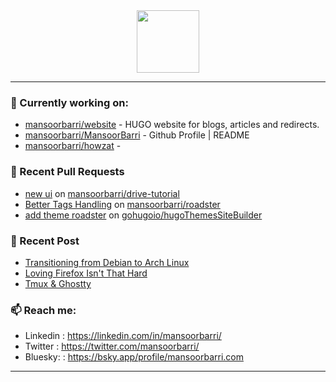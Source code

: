 <div align=center>
  
<img width="100" src="https://mansoorbarri.com/img/logo/logo.svg">
</div>

---

### 👷 Currently working on: 

- [mansoorbarri/website](https://github.com/mansoorbarri/website) - HUGO website for blogs, articles and redirects.
- [mansoorbarri/MansoorBarri](https://github.com/mansoorbarri/MansoorBarri) - Github Profile | README
- [mansoorbarri/howzat](https://github.com/mansoorbarri/howzat) - 

### 🔨 Recent Pull Requests

- [new ui](https://github.com/mansoorbarri/drive-tutorial/pull/1) on [mansoorbarri/drive-tutorial](https://github.com/mansoorbarri/drive-tutorial)
- [Better Tags Handling](https://github.com/mansoorbarri/roadster/pull/81) on [mansoorbarri/roadster](https://github.com/mansoorbarri/roadster)
- [add theme roadster](https://github.com/gohugoio/hugoThemesSiteBuilder/pull/538) on [gohugoio/hugoThemesSiteBuilder](https://github.com/gohugoio/hugoThemesSiteBuilder)

### 📰 Recent Post

- [Transitioning from Debian to Arch Linux](https://mansoorbarri.com/move-to-arch/)
- [Loving Firefox Isn&#39;t That Hard](https://mansoorbarri.com/zen-browser/)
- [Tmux &amp; Ghostty](https://mansoorbarri.com/tmux-ghostty/)

### 📫 Reach me:
- Linkedin  : <https://linkedin.com/in/mansoorbarri/>
- Twitter   : <https://twitter.com/mansoorbarri/>
- Bluesky:  : <https://bsky.app/profile/mansoorbarri.com>
---
